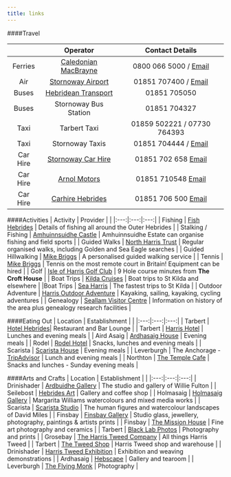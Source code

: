 ```yaml
---
title: links
---
```

####Travel

| | Operator | Contact Details |
|:---:|:---:|:---:|
| Ferries | [Caledonian MacBrayne](https://www.calmac.co.uk) | 0800 066 5000 / [Email](mailto:enquiries@calmac.co.uk) |
| Air | [Stornoway Airport](http://www.hial.co.uk/) | 01851 707400 / [Email](mailto:info@hial.co.uk) |
| Buses | [Hebridean Transport](http://www.cne-siar.gov.uk/travel/busservice/) | 01851 705050 |
| Buses | Stornoway Bus Station | 01851 704327 |
| Taxi | Tarbert Taxi | 01859 502221 / 07730 764393 |
| Taxi | Stornoway Taxis | 01851 704444 / [Email](mailto:stornowaytaxis@btinternet.com) |
| Car Hire | [Stornoway Car Hire](http://www.stornowaycarhire.co.uk/index.html) | 01851 702 658 [Email](mailto:info@stornowaycarhire.co.uk) |
| Car Hire | [Arnol Motors](http://www.arnolmotors.com/) | 01851 710548 [Email](mailto:arnolmotors@aol.com) |
| Car Hire | [Carhire Hebrides](http://www.carhire-hebrides.co.uk/) | 01851 706 500 [Email](mailto:info@carhire-hebrides.co.uk) |


####Activities
| Activity | Provider |  |
|:---:|:---:|:---:|
| Fishing | [Fish Hebrides](http://www.fishpal.com/Scotland/Hebrides/?dom=Hebrides) | Details of fishing all around the Outer Hebrides |
| Stalking / Fishing | [Amhuinnsuidhe Castle](http://www.amhuinnsuidhe.com/) | Amhuinnsuidhe Estate can organise fishing and field sports |
| Guided Walks | [North Harris Trust](http://www.north-harris.org/events/) | Regular organised walks, including Golden and Sea Eagle searches |
| Guided Hillwalking | [Mike Briggs](http://www.mikeandpeggybriggs.co.uk/hill.htm) | A personalised guided walking service |
| Tennis | [Mike Briggs](http://www.mikeandpeggybriggs.co.uk/tennis.htm) | Tennis on the most remote court in Britain! Equipment can be hired |
| Golf | [Isle of Harris Golf Club](http://www.harrisgolf.com/) | 9 Hole course minutes from **The Croft House** |
| Boat Trips | [Kilda Cruises](http://www.kildacruises.co.uk/) | Boat trips to St Kilda and elsewhere |
|Boat Trips | [Sea Harris](http://seaharris.com/) | The fastest trips to St Kilda |
| Outdoor Adventure | [Harris Outdoor Adventure](http://www.harrisoutdoor.co.uk/) | Kayaking, sailing, kayaking, cycling adventures |
| Genealogy | [Seallam Visitor Centre](http://www.seallam.com/intro.htm) | Information on history of the area plus genealogy research facilities |

####Eating Out
| Location | Establishment |  |
|:---:|:---:|:---:|
| Tarbert | [Hotel Hebrides](http://www.hotel-hebrides.com/dining.php)| Restaurant and Bar Lounge |
| Tarbert | [Harris Hotel](http://www.harrishotel.com/food.asp) | Lunches and evening meals |
| Aird Asaig | [Ardhasaig House](http://www.ardhasaig.co.uk/ardhasaig-hotel-food-dining.html) | Evening meals |
| Rodel | [Rodel Hotel](http://www.rodelhotel.co.uk/index.html?pid=49) | Snacks, lunches and evening meals |
| Scarista | [Scarista House](http://www.scaristahouse.com/Food.html) | Evening meals |
| Leverburgh | The Anchorage - [TripAdvisor](http://www.tripadvisor.co.uk/Restaurant_Review-g2187963-d2572453-Reviews-The_Anchorage-Leverburgh_Isle_of_Harris_Lewis_and_Harris_Outer_Hebrides_The_Hebr.html) | Lunch and evening meals |
| Northton | [The Temple Cafe](https://www.facebook.com/TheTempleCafe/) | Snacks and lunches - Sunday evening meals |

####Arts and Crafts
| Location | Establishment |  |
|:---:|:---:|:---:|
| Drinishader | [Ardbuidhe Gallery](http://www.williefulton.com/) | The studio and gallery of Willie Fulton |
| Seilebost | [Hebrides Art](http://www.hebridesart.co.uk/) | Gallery and coffee shop |
| Holmasaig | [Holmasaig Gallery](http://www.holmasaiggallery.com/) | Margarita Williams watercolours and mixed media works |
| Scarista | [Scarista Studio](http://www.milespaintings.co.uk/) | The human figures and watercolour landscapes of David Miles |
| Finsbay | [Finsbay Gallery](http://www.finsbaygallery.co.uk/) | Studio glass, jewellery, photography, paintings & artists prints |
| Finsbay | [The Mission House](http://missionhousestudio.blogspot.co.uk/) | Fine art photography and ceramics |
| Tarbert | [Black Lab Photos](http://www.blacklabphotos.com/) | Photography and prints |
| Grosebay | [The Harris Tweed Company](http://harristweedco.co.uk/about_us) | All things Harris Tweed |
| Tarbert | [The Tweed Shop](http://www.harristweedisleofharris.co.uk/index.php/aboutus/opening-times) | Harris Tweed shop and warehouse |
| Drinishader | [Harris Tweed Exhibition](http://www.harristweedisleofharris.co.uk/) | Exhibition and weaving demonstrations |
| Ardhasaig | [Hebscape](http://www.hebscapegallery.co.uk/) | Gallery and tearoom |
| Leverburgh | [The Flying Monk](http://www.theflyingmonk.co.uk/) | Photography |
